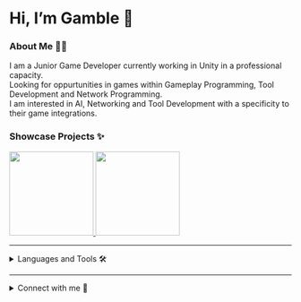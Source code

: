 # Hi, I’m Gamble 👋 

### About Me 🏄‍♂️
I am a Junior Game Developer currently working in Unity in a professional capacity.<br/>
Looking for oppurtunities in games within Gameplay Programming, Tool Development and Network Programming.<br/>
I am interested in AI, Networking and Tool Development with a specificity to their game integrations.

### Showcase Projects ✨

<a href="https://github-readme-stats.vercel.app/api/pin/?username=Joe-Gamble&repo=Ralph&Background-generator&theme=radical">
      <img aligh="left" height= "150" src="https://github-readme-stats.vercel.app/api/pin/?username=Joe-Gamble&repo=Ralph&Background-generator&theme=jolly" />
</a>

<a href="https://github-readme-stats.vercel.app/api/pin/?username=Joe-Gamble&repo=GNet&Background-generator&theme=radical">
      <img aligh="left" height= "150" src="https://github-readme-stats.vercel.app/api/pin/?username=Joe-Gamble&repo=GNet&Background-generator&theme=jolly" />
</a>

---

<details>
<summary>
Languages and Tools 🛠
</summary>
  <br/>
      
<img alt="C#" src="https://img.shields.io/badge/c%23-%23239120.svg?style=for-the-badge&logo=c-sharp&logoColor=white" />
<img alt="C++" src= "https://img.shields.io/badge/c++-%2300599C.svg?style=for-the-badge&logo=c%2B%2B&logoColor=white" />
<img alt="Lua" src= "https://img.shields.io/badge/lua-%232C2D72.svg?style=for-the-badge&logo=lua&logoColor=white" />
  <br/>
<img alt=".NET" src= "https://img.shields.io/badge/.NET-5C2D91?style=for-the-badge&logo=.net&logoColor=white" />
<img alt="OpenGL" src= "https://img.shields.io/badge/OpenGL-%23FFFFFF.svg?style=for-the-badge&logo=opengl" />
<img alt="MySQL" src= "https://img.shields.io/badge/mysql-%2300f.svg?style=for-the-badge&logo=mysql&logoColor=white" />
  <br/>
<img alt="Unity" src= "https://img.shields.io/badge/unity-%23000000.svg?style=for-the-badge&logo=unity&logoColor=white" />
<img alt="Unreal Engine" src= "https://img.shields.io/badge/unrealengine-%23313131.svg?style=for-the-badge&logo=unrealengine&logoColor=white" />

</details>

---

<details>
<summary> Connect with me 🤝 </summary>  

<br/>

<a href="https://github.com/Joe-Gamble">
  <img align="left" alt="Gambles's Github" width="22px" src="https://upload.wikimedia.org/wikipedia/commons/thumb/a/ae/Github-desktop-logo-symbol.svg/1024px-Github-desktop-logo-symbol.svg.png" />
</a>

<a href="https://instagram.com/joe_gambles/">
  <img align="left" alt="Gambles's Instagram" width="22px" src="https://upload.wikimedia.org/wikipedia/commons/thumb/a/a5/Instagram_icon.png/600px-Instagram_icon.png" />
</a>

<a href="https://twitter.com/GambleDev_">
  <img align="left" alt="Gambles's Twitter" width="22px" src="https://cdn2.iconfinder.com/data/icons/metro-uinvert-dock/256/Twitter_NEW.png" />
</a>

<a href="https://www.linkedin.com/in/joe-g-0a19b482/">
  <img align="left" alt="Gambles's Linkdein" width="22px" src="https://cdn3.iconfinder.com/data/icons/inficons/512/linkedin.png" />
</a>
      
<a href= "https://gambledev.com">
  <img align="left" alt="Gambles's Website" width="22px" src="https://img.icons8.com/material-outlined/27/000000/geography.png" />
</a>

<br/>

</details>

